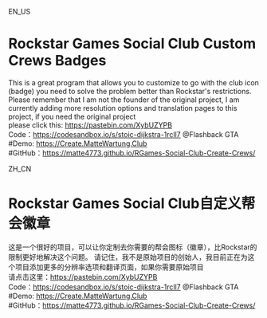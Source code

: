 EN_US
# Rockstar Games Social Club Custom Crews Badges
This is a great program that allows you to customize to go with the club icon (badge) you need to solve the problem better than Rockstar's restrictions.
Please remember that I am not the founder of the original project, I am currently adding more resolution options and translation pages to this project, if you need the original project  
please click this: https://pastebin.com/XybUZYPB  
Code：https://codesandbox.io/s/stoic-dijkstra-1rcll7 @Flashback GTA  
#Demo: https://Create.MatteWartung.Club  
#GitHub：https://matte4773.github.io/RGames-Social-Club-Create-Crews/

ZH_CN
# Rockstar Games Social Club自定义帮会徽章
这是一个很好的项目，可以让你定制去你需要的帮会图标（徽章），比Rockstar的限制更好地解决这个问题。
请记住，我不是原始项目的创始人，我目前正在为这个项目添加更多的分辨率选项和翻译页面，如果你需要原始项目  
请点击这里：https://pastebin.com/XybUZYPB  
Code：https://codesandbox.io/s/stoic-dijkstra-1rcll7 @Flashback GTA  
#Demo: https://Create.MatteWartung.Club  
#GitHub：https://matte4773.github.io/RGames-Social-Club-Create-Crews/
